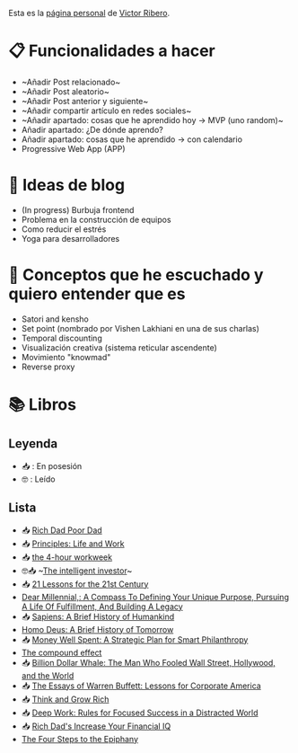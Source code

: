 Esta es la [página personal](https://elrincondevictor.com/blog/) de [Victor Ribero](https://twitter.com/JS_TUREEY).

# 📋 Funcionalidades a hacer
- ~Añadir Post relacionado~
- ~Añadir Post aleatorio~
- ~Añadir Post anterior y siguiente~
- ~Añadir compartir artículo en redes sociales~
- ~Añadir apartado: cosas que he aprendido hoy -> MVP (uno random)~
- Añadir apartado: ¿De dónde aprendo?
- Añadir apartado: cosas que he aprendido -> con calendario
- Progressive Web App (APP)

# 📝 Ideas de blog
- (In progress) Burbuja frontend
- Problema en la construcción de equipos
- Como reducir el estrés
- Yoga para desarrolladores

# 🧐 Conceptos que he escuchado y quiero entender que es
- Satori and kensho
- Set point (nombrado por Vishen Lakhiani en una de sus charlas)
- Temporal discounting
- Visualización creativa (sistema reticular ascendente)
- Movimiento "knowmad"
- Reverse proxy

# 📚 Libros
## Leyenda
- 📥 : En posesión
- 🤓 : Leído

## Lista
- 📥 [Rich Dad Poor Dad](https://www.amazon.com/Robert-Kiyosaki-Rich-Poor-%E3%80%902018%E3%80%91/dp/B07HK8X8V5/)
- 📥 [Principles: Life and Work](https://www.amazon.com/Principles-Life-Work-Ray-Dalio/dp/1501124021/)
- 📥 [the 4-hour workweek](https://www.amazon.com/4-Hour-Work-Week-Escape-Anywhere-ebook/dp/B006X0M2TS)
- 🤓📥 ~[The intelligent investor](https://www.amazon.com/Intelligent-Investor-Collins-Business-Essentials-ebook/dp/B000FC12C8)~
- 📥 [21 Lessons for the 21st Century](https://www.amazon.com/Lessons-21st-Century-Yuval-Harari-ebook/dp/B0767FS76G)
- [Dear Millennial,: A Compass To Defining Your Unique Purpose, Pursuing A Life Of Fulfillment, And Building A Legacy](https://www.amazon.com/dp/B075VNBSGP)
- 📥 [Sapiens: A Brief History of Humankind](https://www.amazon.com/Sapiens-Humankind-Yuval-Noah-Harari-ebook/dp/B00K7ED54M)
- [Homo Deus: A Brief History of Tomorrow](https://www.amazon.com/Homo-Deus-Brief-History-Tomorrow-ebook/dp/B01BBQ33VE)
- 📥 [Money Well Spent: A Strategic Plan for Smart Philanthropy](https://www.amazon.com/Money-Well-Spent-Strategic-Philanthropy/dp/B00ZY95SSG)
- [The compound effect](https://www.amazon.com/Compound-Effect-Darren-Hardy/dp/159315724X)
- 📥 [Billion Dollar Whale: The Man Who Fooled Wall Street, Hollywood, and the World](https://www.amazon.com/Billion-Dollar-Whale-Fooled-Hollywood/dp/031643650X)
- 📥 [The Essays of Warren Buffett: Lessons for Corporate America](https://www.amazon.com/Essays-Warren-Buffett-Lessons-Corporate/dp/1611637589)
- 📥 [Think and Grow Rich](https://www.amazon.com/Complete-Reprint-Bestselling-Classic-Analysis/dp/1604502673)
- 📥 [Deep Work: Rules for Focused Success in a Distracted World](https://www.amazon.es/Deep-Work-Focused-Success-Distracted/dp/0349411905)
- 📥 [Rich Dad's Increase Your Financial IQ](https://www.amazon.es/Rich-Dads-Increase-Your-Financial/dp/1612680666)
- [The Four Steps to the Epiphany](https://www.amazon.com/gp/product/0989200507)
